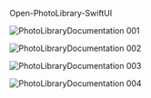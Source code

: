 
Open-PhotoLibrary-SwiftUI

![PhotoLibraryDocumentation 001](https://github.com/user-attachments/assets/88d3a675-1fca-4ae7-ad75-efc589cc7647)

![PhotoLibraryDocumentation 002](https://github.com/user-attachments/assets/67aa286f-bf8b-42f3-a848-24f28ef61a4c)

![PhotoLibraryDocumentation 003](https://github.com/user-attachments/assets/e3040ee0-73fc-43b1-889c-4100c5dbc9d3)


![PhotoLibraryDocumentation 004](https://github.com/user-attachments/assets/c31a21f0-8d2e-4166-9968-75713b974765)
